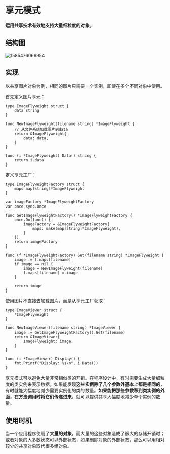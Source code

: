 # 享元模式

**运用共享技术有效地支持大量细粒度的对象。**

## 结构图

![1585476066954](../../../.gitbook/assets/1585476066954.png)

## 实现

以共享图片对象为例，相同的图片只需要一个实例，即使在多个不同对象中使用。

首先定义图片享元：

```text
type ImageFlyweight struct {
    data string
}

func NewImageFlyweight(filename string) *ImageFlyweight {
    // 从文件系统加载图片到data
    return &ImageFlyweight{
        data: data,
    }
}

func (i *ImageFlyweight) Data() string {
    return i.data
}
```

定义享元工厂：

```text
type ImageFlyweightFactory struct {
    maps map[string]*ImageFlyweight
}

var imageFactory *ImageFlyweightFactory
var once sync.Once

func GetImageFlyweightFactory() *ImageFlyweightFactory {
    once.Do(func() {
        imageFactory = &ImageFlyweightFactory{
            maps: make(map[string]*ImageFlyweight),
        }
    })
    return imageFactory
}

func (f *ImageFlyweightFactory) Get(filename string) *ImageFlyweight {
    image := f.maps[filename]
    if image == nil {
        image = NewImageFlyweight(filename)
        f.maps[filename] = image
    }

    return image
}
```

使用图片不直接去加载图片，而是从享元工厂获取：

```text
type ImageViewer struct {
    *ImageFlyweight
}

func NewImageViewer(filename string) *ImageViewer {
    image := GetImageFlyweightFactory().Get(filename)
    return &ImageViewer{
        ImageFlyweight: image,
    }
}

func (i *ImageViewer) Display() {
    fmt.Printf("Display: %s\n", i.Data())
}
```

享元模式可以避免大量非常相似类的开销。在程序设计中，有时需要生成大量细粒度的类实例来表示数据。如果能发现**这些实例除了几个参数外基本上都是相同的**，有时就能大幅度地减少需要实例化的类的数量。**如果能把那些参数移到类实例的外面，在方法调用时将它们传递进来**，就可以提供共享大幅度地减少单个实例的数量。

## 使用时机

当一个应用程序使用了**大量的对象**，而大量的这些对象造成了很大的存储开销时；或者对象的大多数状态可以外部状态，如果删除对象的外部状态，那么可以用相对较少的共享对象取代很多组对象。

